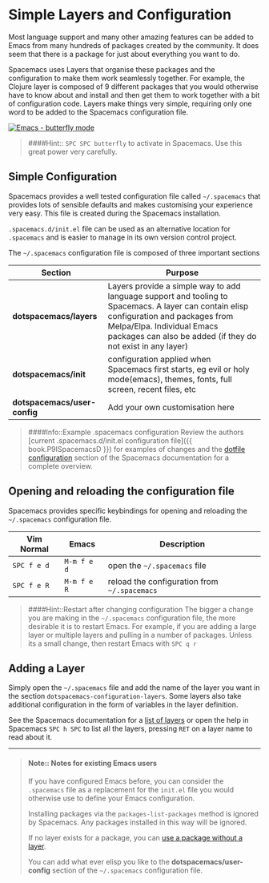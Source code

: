 # Simple Layers and Configuration

Most language support and many other amazing features can be added to Emacs from many hundreds of packages created by the community. It does seem that there is a package for just about everything you want to do.

Spacemacs uses Layers that organise these packages and the configuration to make them work seamlessly together.  For example, the Clojure layer is composed of 9 different packages that you would otherwise have to know about and install and then get them to work together with a bit of configuration code.  Layers make things very simple, requiring only one word to be added to the Spacemacs configuration file.


[![Emacs - butterfly mode](https://imgs.xkcd.com/comics/real_programmers.png)](https://imgs.xkcd.com/comics/real_programmers.png)

> ####Hint::
> `SPC SPC butterfly` to activate in Spacemacs.  Use this great power very carefully.


## Simple Configuration

Spacemacs provides a well tested configuration file called `~/.spacemacs` that provides lots of sensible defaults and makes customising your experience very easy.  This file is created during the Spacemacs installation.

`.spacemacs.d/init.el` file can be used as an alternative location for `.spacemacs` and is easier to manage in its own version control project.

The `~/.spacemacs` configuration file is composed of three important sections

| Section                      | Purpose                                                                                                                                                                                                           |
|------------------------------|-------------------------------------------------------------------------------------------------------------------------------------------------------------------------------------------------------------------|
| **dotspacemacs/layers**      | Layers provide a simple way to add language support and tooling to Spacemacs.  A layer can contain elisp configuration and packages from Melpa/Elpa.  Individual Emacs packages can also be added (if they do not exist in any layer) |
| **dotspacemacs/init**        | configuration applied when Spacemacs first starts, eg evil or holy mode(emacs), themes, fonts, full screen, recent files, etc                                                                                     |
| **dotspacemacs/user-config** | Add your own customisation here                                                                                                                                                                                   |

> ####Info::Example .spacemacs configuration
> Review the authors [current .spacemacs.d/init.el configuration file]({{ book.P9ISpacemacsD }}) for examples of changes and the [dotfile configuration](http://spacemacs.org/doc/DOCUMENTATION.html#dotfile-configuration) section of the Spacemacs documentation for a complete overview.


## Opening and reloading the configuration file

Spacemacs provides specific keybindings for opening and reloading the `~/.spacemacs` configuration file.

| Vim Normal  | Emacs       | Description                                  |
|-------------|-------------|----------------------------------------------|
| `SPC f e d` | `M-m f e d` | open the `~/.spacemacs` file                 |
| `SPC f e R` | `M-m f e R` | reload the configuration from `~/.spacemacs` |

> ####Hint::Restart after changing configuration
> The bigger a change you are making in the `~/.spacemacs` configuration file, the more desirable it is to restart Emacs.  For example, if you are adding a large layer or multiple layers and pulling in a number of packages.
> Unless its a small change, then restart Emacs with `SPC q r`
>

## Adding a Layer

Simply open the `~/.spacemacs` file and add the name of the layer you want in the section `dotspacemacs-configuration-layers`.  Some layers also take additional configuration in the form of variables in the layer definition.

See the Spacemacs documentation for a [list of layers](http://spacemacs.org/layers/LAYERS.html) or open the help in Spacemacs `SPC h SPC` to list all the layers, pressing `RET` on a layer name to read about it.

------------------------------------------

> #### Note:: Notes for existing Emacs users
> If you have configured Emacs before, you can consider the `.spacemacs` file as a replacement for the `init.el` file you would otherwise use to define your Emacs configuration.
>
> Installing packages via the `packages-list-packages` method is ignored by Spacemacs.  Any packages installed in this way will be ignored.
>
> If no layer exists for a package, you can [use a package without a layer](http://spacemacs.org/doc/DOCUMENTATION.html#without-a-layer).
>
> You can add what ever elisp you like to the **dotspacemacs/user-config** section of the `~/.spacemacs` configuration file.
